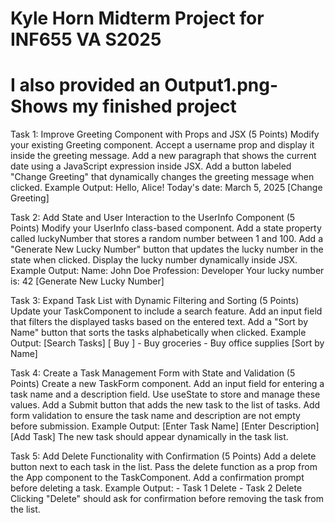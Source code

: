# Kyle Horn Midterm Project for INF655 VA S2025

# I also provided an Output1.png- Shows my finished project



Task 1: Improve Greeting Component with Props and JSX (5 Points) Modify your existing Greeting component. Accept a username prop and display it inside the greeting message. Add a new paragraph that shows the current date using a JavaScript expression inside JSX. Add a button labeled "Change Greeting" that dynamically changes the greeting message when clicked. Example Output: Hello, Alice! Today's date: March 5, 2025 [Change Greeting]

Task 2: Add State and User Interaction to the UserInfo Component (5 Points) Modify your UserInfo class-based component. Add a state property called luckyNumber that stores a random number between 1 and 100. Add a "Generate New Lucky Number" button that updates the lucky number in the state when clicked. Display the lucky number dynamically inside JSX. Example Output: Name: John Doe Profession: Developer Your lucky number is: 42 [Generate New Lucky Number]

Task 3: Expand Task List with Dynamic Filtering and Sorting (5 Points) Update your TaskComponent to include a search feature. Add an input field that filters the displayed tasks based on the entered text. Add a "Sort by Name" button that sorts the tasks alphabetically when clicked. Example Output: [Search Tasks] [ Buy ] - Buy groceries - Buy office supplies [Sort by Name]

Task 4: Create a Task Management Form with State and Validation (5 Points) Create a new TaskForm component. Add an input field for entering a task name and a description field. Use useState to store and manage these values. Add a Submit button that adds the new task to the list of tasks. Add form validation to ensure the task name and description are not empty before submission. Example Output: [Enter Task Name] [Enter Description] [Add Task] The new task should appear dynamically in the task list.

Task 5: Add Delete Functionality with Confirmation (5 Points) Add a delete button next to each task in the list. Pass the delete function as a prop from the App component to the TaskComponent. Add a confirmation prompt before deleting a task. Example Output: - Task 1 Delete - Task 2 Delete Clicking "Delete" should ask for confirmation before removing the task from the list.

